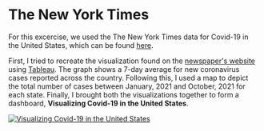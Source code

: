 # The New York Times

For this excercise, we used the The New York Times data for Covid-19 in the United States, which can be found [here](https://github.com/nytimes/covid-19-data). 

First, I tried to recreate the visualization found on the [newspaper's website](https://www.nytimes.com/interactive/2021/us/covid-cases.html#states) using [Tableau](https://www.tableau.com/). The graph shows a 7-day average for new coronavirus cases reported across the country. Following this, I used a map to depict the total number of cases between January, 2021 and October, 2021 for each state. Finally, I brought both the visualizations together to form a dashboard, **Visualizing Covid-19 in the United States**.

<div class='tableauPlaceholder' id='viz1638571602995' style='position: relative'><noscript><a href='#'><img alt='Visualizing Covid-19 in the United States ' src='https:&#47;&#47;public.tableau.com&#47;static&#47;images&#47;JN&#47;JNQHSGG7H&#47;1_rss.png' style='border: none' /></a></noscript><object class='tableauViz'  style='display:none;'><param name='host_url' value='https%3A%2F%2Fpublic.tableau.com%2F' /> <param name='embed_code_version' value='3' /> <param name='path' value='shared&#47;JNQHSGG7H' /> <param name='toolbar' value='yes' /><param name='static_image' value='https:&#47;&#47;public.tableau.com&#47;static&#47;images&#47;JN&#47;JNQHSGG7H&#47;1.png' /> <param name='animate_transition' value='yes' /><param name='display_static_image' value='yes' /><param name='display_spinner' value='yes' /><param name='display_overlay' value='yes' /><param name='display_count' value='yes' /><param name='language' value='en-US' /><param name='filter' value='publish=yes' /></object></div>                
<script type='text/javascript'>                    
  var divElement = document.getElementById('viz1638571602995');                    
  var vizElement = divElement.getElementsByTagName('object')[0];                    
  if ( divElement.offsetWidth > 800 ) { vizElement.style.width='900px';vizElement.style.height='627px';} else if ( divElement.offsetWidth > 500 ) { vizElement.style.width='900px';vizElement.style.height='627px';} else { vizElement.style.width='100%';vizElement.style.height='777px';}                     
  var scriptElement = document.createElement('script');                    
  scriptElement.src = 'https://public.tableau.com/javascripts/api/viz_v1.js';                    
  vizElement.parentNode.insertBefore(scriptElement, vizElement);                
</script>

